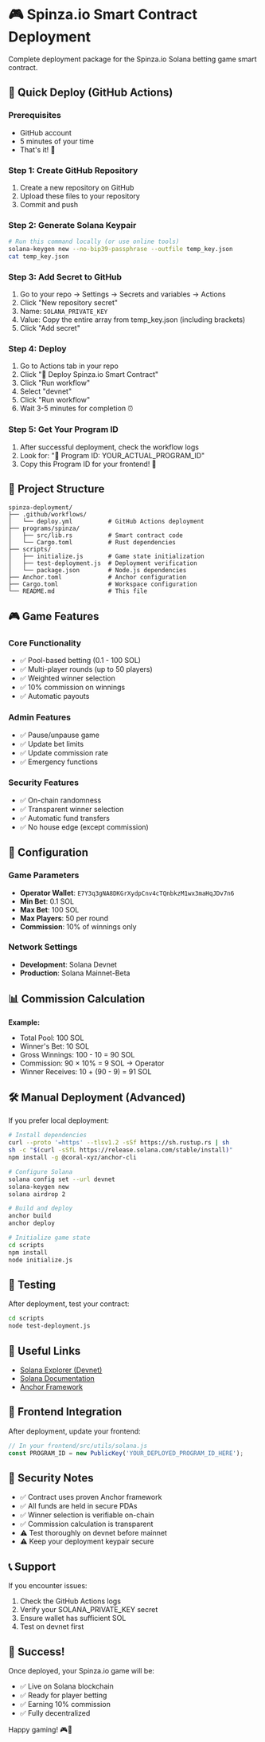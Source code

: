 # 🎮 Spinza.io Smart Contract Deployment

Complete deployment package for the Spinza.io Solana betting game smart contract.

## 🚀 Quick Deploy (GitHub Actions)

### Prerequisites
- GitHub account
- 5 minutes of your time
- That's it! 🎉

### Step 1: Create GitHub Repository
1. Create a new repository on GitHub
2. Upload these files to your repository
3. Commit and push

### Step 2: Generate Solana Keypair
```bash
# Run this command locally (or use online tools)
solana-keygen new --no-bip39-passphrase --outfile temp_key.json
cat temp_key.json
```

### Step 3: Add Secret to GitHub
1. Go to your repo → Settings → Secrets and variables → Actions
2. Click "New repository secret"
3. Name: `SOLANA_PRIVATE_KEY`
4. Value: Copy the entire array from temp_key.json (including brackets)
5. Click "Add secret"

### Step 4: Deploy
1. Go to Actions tab in your repo
2. Click "🚀 Deploy Spinza.io Smart Contract"
3. Click "Run workflow"
4. Select "devnet" 
5. Click "Run workflow"
6. Wait 3-5 minutes for completion ⏰

### Step 5: Get Your Program ID
1. After successful deployment, check the workflow logs
2. Look for: "📍 Program ID: YOUR_ACTUAL_PROGRAM_ID"
3. Copy this Program ID for your frontend! 🎯

## 📁 Project Structure

```
spinza-deployment/
├── .github/workflows/
│   └── deploy.yml          # GitHub Actions deployment
├── programs/spinza/
│   ├── src/lib.rs          # Smart contract code
│   └── Cargo.toml          # Rust dependencies
├── scripts/
│   ├── initialize.js       # Game state initialization
│   ├── test-deployment.js  # Deployment verification
│   └── package.json        # Node.js dependencies
├── Anchor.toml             # Anchor configuration
├── Cargo.toml              # Workspace configuration
└── README.md               # This file
```

## 🎮 Game Features

### Core Functionality
- ✅ Pool-based betting (0.1 - 100 SOL)
- ✅ Multi-player rounds (up to 50 players)
- ✅ Weighted winner selection
- ✅ 10% commission on winnings
- ✅ Automatic payouts

### Admin Features
- ✅ Pause/unpause game
- ✅ Update bet limits
- ✅ Update commission rate
- ✅ Emergency functions

### Security Features
- ✅ On-chain randomness
- ✅ Transparent winner selection
- ✅ Automatic fund transfers
- ✅ No house edge (except commission)

## 🔧 Configuration

### Game Parameters
- **Operator Wallet**: `E7Y3q3gNA8DKGrXydpCnv4cTQnbkzM1wx3maHqJDv7n6`
- **Min Bet**: 0.1 SOL
- **Max Bet**: 100 SOL  
- **Max Players**: 50 per round
- **Commission**: 10% of winnings only

### Network Settings
- **Development**: Solana Devnet
- **Production**: Solana Mainnet-Beta

## 📊 Commission Calculation

**Example:**
- Total Pool: 100 SOL
- Winner's Bet: 10 SOL
- Gross Winnings: 100 - 10 = 90 SOL
- Commission: 90 × 10% = 9 SOL → Operator
- Winner Receives: 10 + (90 - 9) = 91 SOL

## 🛠️ Manual Deployment (Advanced)

If you prefer local deployment:

```bash
# Install dependencies
curl --proto '=https' --tlsv1.2 -sSf https://sh.rustup.rs | sh
sh -c "$(curl -sSfL https://release.solana.com/stable/install)"
npm install -g @coral-xyz/anchor-cli

# Configure Solana
solana config set --url devnet
solana-keygen new
solana airdrop 2

# Build and deploy
anchor build
anchor deploy

# Initialize game state
cd scripts
npm install
node initialize.js
```

## 🧪 Testing

After deployment, test your contract:

```bash
cd scripts
node test-deployment.js
```

## 🔗 Useful Links

- [Solana Explorer (Devnet)](https://explorer.solana.com/?cluster=devnet)
- [Solana Documentation](https://docs.solana.com/)
- [Anchor Framework](https://www.anchor-lang.com/)

## 🎯 Frontend Integration

After deployment, update your frontend:

```javascript
// In your frontend/src/utils/solana.js
const PROGRAM_ID = new PublicKey('YOUR_DEPLOYED_PROGRAM_ID_HERE');
```

## 🚨 Security Notes

- ✅ Contract uses proven Anchor framework
- ✅ All funds are held in secure PDAs
- ✅ Winner selection is verifiable on-chain
- ✅ Commission calculation is transparent
- ⚠️ Test thoroughly on devnet before mainnet
- ⚠️ Keep your deployment keypair secure

## 📞 Support

If you encounter issues:
1. Check the GitHub Actions logs
2. Verify your SOLANA_PRIVATE_KEY secret
3. Ensure wallet has sufficient SOL
4. Test on devnet first

## 🎉 Success!

Once deployed, your Spinza.io game will be:
- ✅ Live on Solana blockchain
- ✅ Ready for player betting
- ✅ Earning 10% commission
- ✅ Fully decentralized

Happy gaming! 🎮🚀